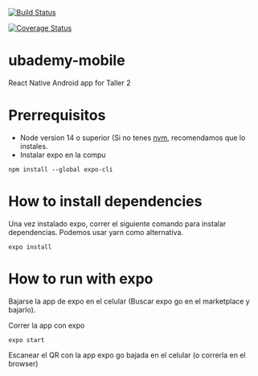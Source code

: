 [![Build Status](https://app.travis-ci.com/la-venganza/ubademy-mobile.svg?branch=development)](https://app.travis-ci.com/la-venganza/ubademy-mobile)

[![Coverage Status](https://coveralls.io/repos/github/la-venganza/ubademy-mobile/badge.svg?branch=development)](https://coveralls.io/github/la-venganza/ubademy-mobile?branch=development)

# ubademy-mobile
React Native Android app for Taller 2

# Prerrequisitos
- Node version 14 o superior (Si no tenes [nvm](https://github.com/nvm-sh/nvm), recomendamos que lo instales.
- Instalar expo en la compu
```
npm install --global expo-cli
```


# How to install dependencies
Una vez instalado expo, correr el siguiente comando para instalar dependencias. Podemos usar yarn como alternativa.
```
expo install 
```

# How to run with expo
Bajarse la app de expo en el celular (Buscar expo go en el marketplace y bajarlo).


Correr la app con expo
```
expo start
```

Escanear el QR con la app expo go bajada en el celular (o correrla en el browser)


